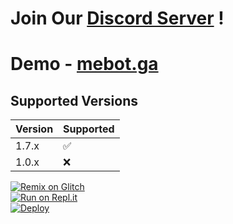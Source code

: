 # Join Our <a href="https://mebot.ga/dc">Discord Server</a> !
# Demo - <a href="https://mebot.ga">mebot.ga</a>
## Supported Versions

| Version | Supported          |
| ------- | ------------------ |
| 1.7.x   | :white_check_mark: |
| 1.0.x   | :x:                |
[![Remix on Glitch](https://cdn.glitch.com/2703baf2-b643-4da7-ab91-7ee2a2d00b5b%2Fremix-button.svg)](https://glitch.com/edit/#!/import/github/mebotga/mebot)<br>
[![Run on Repl.it](https://repl.it/badge/github/mebotga/mebot)](https://repl.it/github/mebotga/mebot)<br>
[![Deploy](https://www.herokucdn.com/deploy/button.svg)](https://heroku.com/deploy?template=https://github.com/mebotga/mebot)
